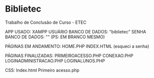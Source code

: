 # Biblietec
Trabalho de Conclusão de Curso - ETEC

APP USADO: XAMPP
USUÁRIO BANCO DE DADOS: "biblietec"
SENHA BANCO DE DADOS: "" (PS: EM BRANCO MESMO)

PÁGINAS EM ANDAMENTO:
HOME.PHP 
INDEX.HTML (esqueci a senha)

PÁGINAS FINALIZADAS:
PRIMEIROACESSO.PHP
CONEXAO.PHP
LOGINADMINISTRACAO.PHP
LOGINALUNOS.PHP


CSS:
Index.html
Primeiro acesso.php

